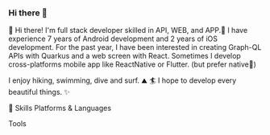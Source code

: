 ### Hi there 👋

<!--
**Topbin2/Topbin2** is a ✨ _special_ ✨ repository because its `README.md` (this file) appears on your GitHub profile.

Here are some ideas to get you started:

- 🔭 I’m currently working on ...
- 🌱 I’m currently learning ...
- 👯 I’m looking to collaborate on ...
- 🤔 I’m looking for help with ...
- 💬 Ask me about ...
- 📫 How to reach me: ...
- 😄 Pronouns: ...
- ⚡ Fun fact: ...
-->
   

👋  Hi there! I'm full stack developer skilled in API, WEB, and APP.🚀
I have experience 7 years of Android development and 2 years of iOS development.
For the past year, I have been interested in creating Graph-QL APIs with Quarkus and a web screen with React.
Sometimes I develop cross-platforms mobile app like ReactNative or Flutter. (but prefer native💖)

I enjoy hiking, swimming, dive and surf. ⛰ 🏄
I hope to develop every beautiful things. ✨

💪 Skills
Platforms & Languages
     

   

Tools
    
